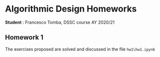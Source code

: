 # Algorithmic Design Homeworks
**Student** : Francesco Tomba, DSSC course AY 2020/21
## Homework 1
The exercises proposed are solved and discussed in the file `hw1\hw1.ipynb`


